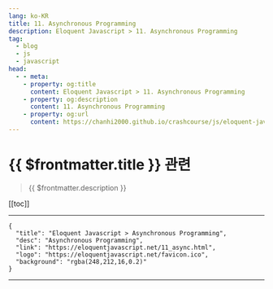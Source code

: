 ```yaml
---
lang: ko-KR
title: 11. Asynchronous Programming
description: Eloquent Javascript > 11. Asynchronous Programming
tag: 
  - blog
  - js
  - javascript
head:
  - - meta:
    - property: og:title
      content: Eloquent Javascript > 11. Asynchronous Programming
    - property: og:description
      content: 11. Asynchronous Programming
    - property: og:url
      content: https://chanhi2000.github.io/crashcourse/js/eloquent-javascript/11.html
---
```


# {{ $frontmatter.title }} 관련

> {{ $frontmatter.description }}

[[toc]]

---

```component VPCard
{
  "title": "Eloquent Javascript > Asynchronous Programming",
  "desc": "Asynchronous Programming",
  "link": "https://eloquentjavascript.net/11_async.html",
  "logo": "https://eloquentjavascript.net/favicon.ico",
  "background": "rgba(248,212,16,0.2)"
}
```

---

<TagLinks />